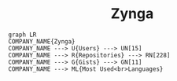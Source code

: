 <h1 align="center">Zynga</h1>

```mermaid
graph LR
COMPANY_NAME{Zynga}
COMPANY_NAME ---> U{Users} ---> UN[15]
COMPANY_NAME ---> R{Repositories} ---> RN[228]
COMPANY_NAME ---> G{Gists} ---> GN[11]
COMPANY_NAME ---> ML{Most Used<br>Languages}
```
